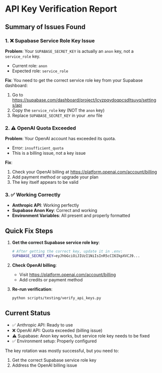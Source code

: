 # API Key Verification Report

## Summary of Issues Found

### 1. ❌ Supabase Service Role Key Issue
**Problem**: Your `SUPABASE_SECRET_KEY` is actually an `anon` key, not a `service_role` key.
- Current role: `anon`
- Expected role: `service_role`

**Fix**: You need to get the correct service role key from your Supabase dashboard:
1. Go to https://supabase.com/dashboard/project/lcyzpqydoqpcsdltsuyq/settings/api
2. Copy the `service_role` key (NOT the `anon` key)
3. Replace `SUPABASE_SECRET_KEY` in your .env file

### 2. ⚠️ OpenAI Quota Exceeded
**Problem**: Your OpenAI account has exceeded its quota.
- Error: `insufficient_quota`
- This is a billing issue, not a key issue

**Fix**:
1. Check your OpenAI billing at https://platform.openai.com/account/billing
2. Add payment method or upgrade your plan
3. The key itself appears to be valid

### 3. ✅ Working Correctly
- **Anthropic API**: Working perfectly
- **Supabase Anon Key**: Correct and working
- **Environment Variables**: All present and properly formatted

## Quick Fix Steps

1. **Get the correct Supabase service role key**:
   ```bash
   # After getting the correct key, update it in .env:
   SUPABASE_SECRET_KEY=eyJhbGciOiJIUzI1NiIsInR5cCI6IkpXVCJ9...
   ```

2. **Check OpenAI billing**:
   - Visit https://platform.openai.com/account/billing
   - Add credits or payment method

3. **Re-run verification**:
   ```bash
   python scripts/testing/verify_api_keys.py
   ```

## Current Status
- ✅ Anthropic API: Ready to use
- ❌ OpenAI API: Quota exceeded (billing issue)
- ⚠️ Supabase: Anon key works, but service role key needs to be fixed
- ✅ Environment setup: Properly configured

The key rotation was mostly successful, but you need to:
1. Get the correct Supabase service role key
2. Address the OpenAI billing issue
